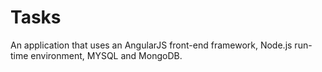 # Tasks
An application that uses an AngularJS front-end framework, Node.js run-time environment, MYSQL and MongoDB.
